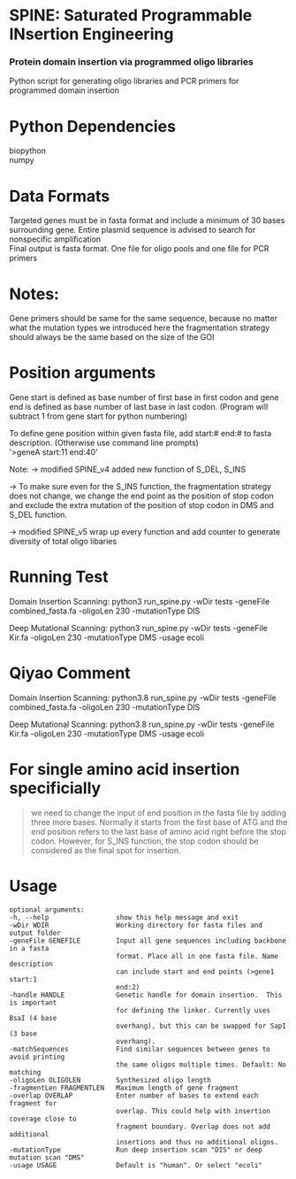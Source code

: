  # SPINE: Saturated Programmable INsertion Engineering
### Protein domain insertion via programmed oligo libraries
Python script for generating oligo libraries and PCR primers for programmed domain insertion

# Python Dependencies
biopython <br />
numpy

# Data Formats
Targeted genes must be in fasta format and include a minimum of 30 bases surrounding gene.
Entire plasmid sequence is advised to search for nonspecific amplification <br />
Final output is fasta format. One file for oligo pools and one file for PCR primers

# Notes:
Gene primers should be same for the same sequence, because no matter what the mutation types we introduced here the fragmentation strategy should always be the same based on the size of the GOI

# Position arguments
Gene start is defined as base number of first base in first codon and gene end is defined as base number of last base in last codon.
(Program will subtract 1 from gene start for python numbering)

To define gene position within given fasta file, add start:# end:# to fasta description. (Otherwise use command line prompts) <br />
'>geneA start:11 end:40'

Note: 
-> modified SPINE_v4 added new function of S_DEL, S_INS

-> To make sure even for the S_INS function, the fragmentation strategy does not change, we change the end point as the position of stop codon and exclude the extra mutation of the position of stop codon in DMS and S_DEL function.

-> modified SPINE_v5 wrap up every function and add counter to generate diversity of total oligo libaries

# Running Test
Domain Insertion Scanning:
python3 run_spine.py -wDir tests -geneFile combined_fasta.fa -oligoLen 230 -mutationType DIS

Deep Mutational Scanning:
python3 run_spine.py -wDir tests -geneFile Kir.fa -oligoLen 230 -mutationType DMS -usage ecoli

# Qiyao Comment
Domain Insertion Scanning:
python3.8 run_spine.py -wDir tests -geneFile combined_fasta.fa -oligoLen 230 -mutationType DIS

Deep Mutational Scanning:
python3.8 run_spine.py -wDir tests -geneFile Kir.fa -oligoLen 230 -mutationType DMS -usage ecoli

# For single amino acid insertion specificially
> we need to change the input of end position in the fasta file by adding three more bases.
> Normally it starts from the first base of ATG and the end position refers to the last base of amino acid right before the stop codon. However, for S_INS function, the stop codon should be considered as the final spot for insertion. 

# Usage
```
optional arguments:
-h, --help                 show this help message and exit
-wDir WDIR                 Working directory for fasta files and output folder
-geneFile GENEFILE         Input all gene sequences including backbone in a fasta
                           format. Place all in one fasta file. Name description
                           can include start and end points (>gene1 start:1
                           end:2)
-handle HANDLE             Genetic handle for domain insertion.  This is important
                           for defining the linker. Currently uses BsaI (4 base
                           overhang), but this can be swapped for SapI (3 base
                           overhang).
-matchSequences            Find similar sequences between genes to avoid printing
                           the same oligos multiple times. Default: No matching
-oligoLen OLIGOLEN         Synthesized oligo length
-fragmentLen FRAGMENTLEN   Maximum length of gene fragment
-overlap OVERLAP           Enter number of bases to extend each fragment for
                           overlap. This could help with insertion coverage close to
                           fragment boundary. Overlap does not add additional
                           insertions and thus no additional oligos.
-mutationType              Run deep insertion scan "DIS" or deep mutation scan "DMS"
-usage USAGE               Default is "human". Or select "ecoli"
```
